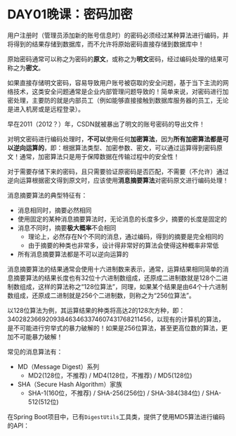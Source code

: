 # DAY01晚课：密码加密

用户注册时（管理员添加新的账号信息时）的密码必须经过某种算法进行编码，并将得到的结果存储到数据库，而不允许将原始密码直接存储到数据库中！

原始密码通常可以称之为密码的**原文**，或称之为**明文**密码，经过编码处理的结果可称之为**密文**。

如果直接存储明文密码，容易导致用户账号被窃取的安全问题，基于当下主流的网络技术，这类安全问题通常是企业内部管理问题导致的！简单来说，对密码进行加密处理，主要防的就是内部员工（例如能够直接接触到数据库服务器的员工，无论是进入机房或是远程登录）。

早在2011（2012？）年，CSDN就被暴出了明文的账号密码的导出文件！

对明文密码进行编码处理时，**不可以**使用任何**加密算法**，因为**所有加密算法都是可以逆向运算的**，即：根据算法类型、加密参数、密文，可以通过运算得到密码原文！通常，加密算法只是用于保障数据在传输过程中的安全性！

对于需要存储下来的密码，且只需要验证原密码是否匹配，不需要（不允许）通过逆向运算根据密文得到原文时，应该使用**消息摘要算法**对密码原文进行编码处理！

消息摘要算法的典型特征有：

- 消息相同时，摘要必然相同
- 使用固定的某种消息摘要算法时，无论消息的长度多少，摘要的长度是固定的
- 消息不同时，摘要**极大概率**不会相同
  - 理论上，必然存在N个不同的消息，通过编码，得到的摘要是完全相同的
  - 由于摘要的种类也非常多，设计得非常好的算法会使得这种概率非常低
- 所有消息摘要算法都是不可以逆向运算的

消息摘要算法的结果通常会使用十六进制数来表示，通常，运算结果相同简单的消息摘要算法的结果长度也有32位十六进制数组成，还原成二进制数就是128个二进制数组成，这样的算法称之“128位算法”，同理，如果某个结果是由64个十六进制数组成，还原成二进制就是256个二进制数，则称之为“256位算法”。

以128位算法为例，其运算结果的种类将高达2的128次方种，即：340282366920938463463374607431768211456，以现有的计算机的算法，是不可能进行穷举式的暴力破解的！如果是256位算法，甚至更高位数的算法，更加不可能暴力破解！

常见的消息算法有：

- MD（Message Digest）系列
  - MD2(128位，不推荐) / MD4(128位，不推荐) / MD5(128位)
- SHA（Secure Hash Algorithm）家族
  - SHA-1(160位，不推荐) / SHA-256(256位) / SHA-384(384位) / SHA-512(512位)

在Spring Boot项目中，已有`DigestUtils`工具类，提供了使用MD5算法进行编码的API：





